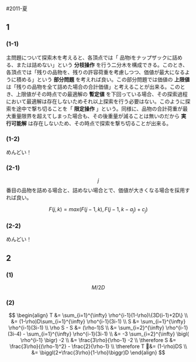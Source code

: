 #2011-夏

## 1

### (1-1)
主問題について探索木を考えると、各頂点では「
品物iをナップザックに詰める、または詰めない」という **分枝操作** を行う二分木を構成できる。このとき、各頂点では「残りの品物を、残りの許容荷重を考慮しつつ、価値が最大になるように積める」という **部分問題** を考えれば良い。この部分問題では価値の **上限値** は「残りの品物を全て詰めた場合の合計価値」と考えることが出来る。このとき、上限値がその時点での最適解の **暫定値** を下回っている場合、その探索過程において最適解は存在しないためそれ以上探索を行う必要はない。このように探索を途中で撃ち切ることを「 **限定操作** 」という。同様に、品物の合計荷重が最大重量限界を超えてしまった場合も、その後重量が減ることは無いのだから **実行可能解** は存在しないため、その時点で探索を撃ち切ることが出来る。

### (1-2)
めんどい！

### (2-1)

$$ j $$番目の品物を詰める場合と、詰めない場合とで、価値が大きくなる場合を採用すれば良い。

$$
F(j,k) = max{(F(j-1,k), F(j-1,k-a_j)+c_j)}
$$

### (2-2)
めんどい！

## 2

### (1)

$$
M/2D
$$

### (2)

$$
\begin{align}
T
&= \sum_{i=1}^{\infty} \rho^{i-1}(1-\rho)\{3D(i-1)+2D\} \\
&= (1-\rho)D\sum_{i=1}^{\infty} \rho^{i-1}(3i-1) \\
S
&= \sum_{i=1}^{\infty} \rho^{i-1}(3i-1) \\
\rho S - S
&= (\rho-1)S \\
&= \sum_{i=2}^{\infty} \rho^{i-1}(3i-4) - \sum_{i=1}^{\infty} \rho^{i-1}(3i-1) \\
&= -3 \sum_{i=2}^{\infty} \bigl( \rho^{i-1} \bigr) -2 \\
&= \frac{3\rho}{\rho-1} -2 \\
\therefore
S
&= \frac{3\rho}{(\rho-1)^2} - \frac{2}{\rho-1} \\
\therefore
T
&= (1-\rho)DS \\
&= \biggl(2+\frac{3\rho}{1-\rho}\biggr)D
\end{align}
$$
